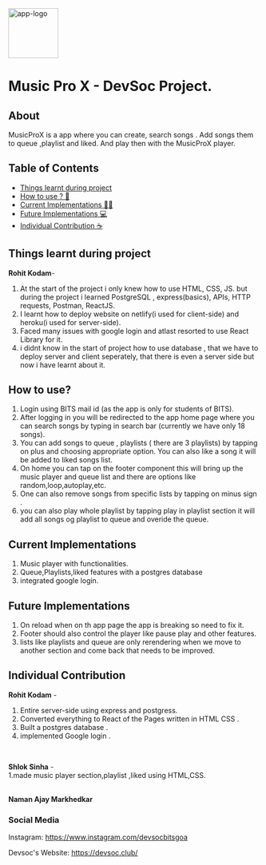 <img width="100" alt="app-logo" src="https://res.cloudinary.com/rohitkk432/image/upload/v1622039297/logo_ggfn18.png">

# Music Pro X - DevSoc Project.

## About
MusicProX is a app where you can create, search songs . Add songs them to queue ,playlist and liked.
And play then with the MusicProX player.

## Table of Contents
- [Things learnt during project](#things-learnt-during-project)
- [How to use ? 📖](#how-to-use)
- [Current Implementations 👨‍💻](#current-implementations)
- [Future Implementations 💻](#future-implementations)
- [Individual Contribution ☕](#individual-contribution)

## Things learnt during project 
**Rohit Kodam**-<br/>
1. At the start of the project i only knew how to use HTML, CSS, JS. but during the project i learned PostgreSQL , express(basics), APIs, HTTP requests, Postman, ReactJS.
2. I learnt how to deploy website on netlify(i used for client-side) and heroku(i used for server-side).
3. Faced many issues with google login and atlast resorted to use React Library for it.
4. i didnt know in the start of project how to use database , that we have to deploy server and client seperately, that there is even a server side but now i have learnt about it. 


## How to use?
1. Login using BITS mail id (as the app is only for students of BITS).
2. After logging in you will be redirected to the app home page where you can search songs by typing in search bar (currently we have only 18 songs).
3. You can add songs to queue , playlists ( there are 3 playlists) by tapping on plus and choosing appropriate option. You can also like a song it will be added to liked songs list.
4. On home you can tap on the footer component this will bring up the music player and queue list and there are options like random,loop,autoplay,etc.
5. One can also remove songs from specific lists by tapping on minus sign .
6. you can also play whole playlist by tapping play in playlist section it will add all songs og playlist to queue and overide the queue.

## Current Implementations
1. Music player with functionalities.
2. Queue,Playlists,liked features with a postgres database
3. integrated google login.

## Future Implementations
1. On reload when on th app page the app is breaking so need to fix it.
2. Footer should also control the player like pause play and other features.
3. lists like playlists and queue are only rerendering when we move to another section and come back that needs to be improved.

## Individual Contribution
**Rohit Kodam** -<br />
1. Entire server-side using express and postgress.<br />
2. Converted everything to React of the Pages written in HTML CSS .<br />
3. Built a postgres database .<br />
4. implemented Google login .<br />
<br />

**Shlok Sinha** -<br>
1.made music player section,playlist ,liked using HTML,CSS.<br />
<br />

**Naman Ajay Markhedkar** <br />

### Social Media

Instagram: <https://www.instagram.com/devsocbitsgoa>

Devsoc's Website: <https://devsoc.club/>

